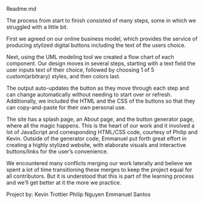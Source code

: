 Readme.md

The process from start to finish consisted of many steps, some in which we struggled with a little bit.

First we agreed on our online business model, which provides the service of producing stylized digital buttons including the text of the users choice.

Next, using the UML modeling tool we created a flow chart of each component.  Our design moves in several steps, starting with a text field the user inputs text of their choice, followed by choosing 1 of 5 custom(arbitrary) styles, and then colors last.

The output auto-updates the button as they move through each step and can change automatically without needing to start over or refresh.  Additionally, we included the HTML and the CSS of the buttons so that they can copy-and-paste for their own personal use.

The site has a splash page, an About page, and the button generator page, where all the magic happens.  This is the heart of our work and it involved a lot of JavaScript and corresponding HTML/CSS code, courtesy of Philip and Kevin.  Outside of the generator code, Emmanuel put forth great effort in creating a highly stylized website, with elaborate visuals and interactive buttons/links for the user’s convenience.

We encountered many conflicts merging our work laterally and believe we spent a lot of time transitioning these merges to keep the project equal for all contributors.  But it is understood that this is part of the learning process and we’ll get better at it the more we practice.

Project by:
Kevin Trottier
Philip Nguyen
Emmanuel Santos
